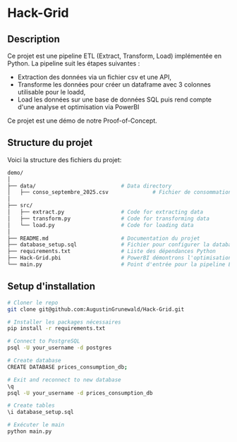 # Hack-Grid

## Description
Ce projet est une pipeline ETL (Extract, Transform, Load) implémentée en Python. La pipeline suit les étapes suivantes :

- Extraction des données via un fichier csv et une API,
- Transforme les données pour créer un dataframe avec 3 colonnes utilisable pour le loadd,
- Load les données sur une base de données SQL puis rend compte d'une analyse et optimisation via PowerBI

Ce projet est une démo de notre Proof-of-Concept.

## Structure du projet
Voici la structure des fichiers du projet:
```bash
demo/
│
├── data/                           # Data directory
│   ├── conso_septembre_2025.csv              # Fichier de consommation d'un proche du groupe à partir duquel on génère la consommation utilisateur
│   
├── src/
│   ├── extract.py                  # Code for extracting data
│   ├── transform.py                # Code for transforming data
│   └── load.py                     # Code for loading data
│
├── README.md                       # Documentation du projet
├── database_setup.sql              # Fichier pour configurer la database SQL
├── requirements.txt                # Liste des dépendances Python
├── Hack-Grid.pbi                   # PowerBI démontrons l'optimisation
└── main.py                         # Point d'entrée pour la pipeline ETL
```
## Setup d'installation
   ```bash
   # Cloner le repo
   git clone git@github.com:AugustinGrunewald/Hack-Grid.git

   # Installer les packages nécessaires
   pip install -r requirements.txt
   
   # Connect to PostgreSQL
   psql -U your_username -d postgres
   
   # Create database
   CREATE DATABASE prices_consumption_db;
   
   # Exit and reconnect to new database
   \q
   psql -U your_username -d prices_consumption_db
   
   # Create tables
   \i database_setup.sql

   # Exécuter le main
   python main.py
   ```
